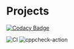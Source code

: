 # Projects

[![Codacy Badge](https://api.codacy.com/project/badge/Grade/fc6993ac4d7340df8bc5a8e103e9a609)](https://app.codacy.com/manual/stepin104445/Projects?utm_source=github.com&utm_medium=referral&utm_content=stepin104445/Projects&utm_campaign=Badge_Grade_Dashboard)

![CI](https://github.com/stepin104445/Projects/workflows/CI/badge.svg)
![cppcheck-action](https://github.com/stepin104445/Projects/workflows/cppcheck-action/badge.svg)
